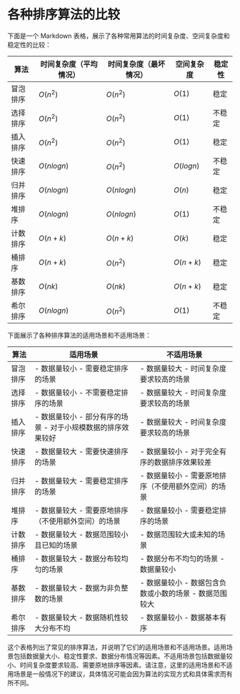 # 各种排序算法的比较

下面是一个 Markdown 表格，展示了各种常用算法的时间复杂度、空间复杂度和稳定性的比较：

| 算法     | 时间复杂度（平均情况） | 时间复杂度（最坏情况） | 空间复杂度 | 稳定性 |
| -------- | ---------------------- | ---------------------- | ---------- | ------ |
| 冒泡排序 | $O(n^2)$               | $O(n^2)$               | $O(1)$     | 稳定   |
| 选择排序 | $O(n^2)$               | $O(n^2)$               | $O(1)$     | 不稳定 |
| 插入排序 | $O(n^2)$               | $O(n^2)$               | $O(1)$     | 稳定   |
| 快速排序 | $O(nlogn)$             | $O(n^2)$               | $O(logn)$  | 不稳定 |
| 归并排序 | $O(nlogn)$             | $O(nlogn)$             | $O(n)$     | 稳定   |
| 堆排序   | $O(nlogn)$             | $O(nlogn)$             | $O(1)$     | 不稳定 |
| 计数排序 | $O(n+k)$               | $O(n+k)$               | $O(k)$     | 稳定   |
| 桶排序   | $O(n+k)$               | $O(n^2)$               | $O(n+k)$   | 稳定   |
| 基数排序 | $O(nk)$                | $O(nk)$                | $O(n+k)$   | 稳定   |
| 希尔排序 | $O(nlogn)$             | $O(n^{2})$             | $O(1)$     | 不稳定 |

下面展示了各种排序算法的适用场景和不适用场景：

| 算法     | 适用场景                                                     | 不适用场景                                             |
| -------- | ------------------------------------------------------------ | ------------------------------------------------------ |
| 冒泡排序 | - 数据量较小 - 需要稳定排序的场景                            | - 数据量较大 - 时间复杂度要求较高的场景                |
| 选择排序 | - 数据量较小 - 不需要稳定排序的场景                          | - 数据量较大 - 时间复杂度要求较高的场景                |
| 插入排序 | - 数据量较小 - 部分有序的场景 - 对于小规模数据的排序效果较好 | - 数据量较大 - 时间复杂度要求较高的场景                |
| 快速排序 | - 数据量较大 - 需要快速排序的场景                            | - 数据量较小 - 对于完全有序的数据排序效果较差          |
| 归并排序 | - 数据量较大 - 需要稳定排序的场景                            | - 数据量较小 - 需要原地排序（不使用额外空间）的场景    |
| 堆排序   | - 数据量较大 - 需要原地排序（不使用额外空间）的场景          | - 数据量较小 - 需要稳定排序的场景                      |
| 计数排序 | - 数据量较大 - 数据范围较小且已知的场景                      | - 数据范围较大或未知的场景                             |
| 桶排序   | - 数据量较大 - 数据分布较均匀的场景                          | - 数据分布不均匀的场景 - 数据量较小                    |
| 基数排序 | - 数据量较大 - 数据为非负整数的场景                          | - 数据量较小 - 数据包含负数或小数的场景 - 数据范围较大 |
| 希尔排序 | - 数据量较大 - 数据随机性较大分布不均                          | - 数据量较小 - 数据基本有序 |

这个表格列出了常见的排序算法，并说明了它们的适用场景和不适用场景。适用场景包括数据量大小、稳定性要求、数据分布情况等因素。不适用场景包括数据量较小、时间复杂度要求较高、需要原地排序等因素。请注意，这里的适用场景和不适用场景是一般情况下的建议，具体情况可能会因为算法的实现方式和具体需求而有所不同。
